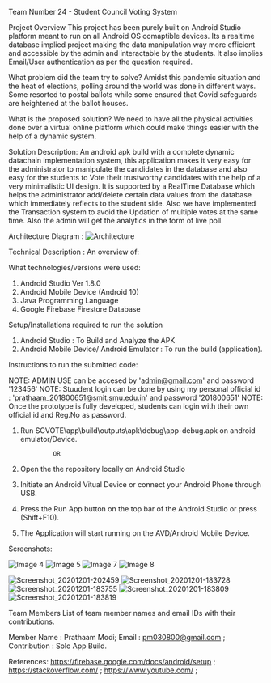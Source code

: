 
Team Number 24 - Student Council Voting System

Project Overview
This project has been purely built on Android Studio platform meant to run on all Android OS comaptible devices. Its a realtime database implied project making the data manipulation way more efficient and accessible by the admin and interactable by the students. It also implies Email/User authentication as per the question required.

What problem did the team try to solve?
Amidst this pandemic situation and the heat of elections, polling around the world was done in different ways. Some resorted to postal ballots while some ensured that Covid
safeguards are heightened at the ballot houses.

What is the proposed solution?
We need to have all the physical activities done over a virtual online platform which could make things easier with the help of a dynamic system.

Solution Description:
An android apk build with a complete dynamic datachain implementation system, this application makes it very easy for the administrator to manipulate the candidates in the database and also easy for the students to Vote their trustworthy candidates with the help of a very minimalistic UI design. It is supported by a RealTime Database which helps the administrator add/delete certain data values from the database which immediately reflects to the student side. Also we have implemented the Transaction system to avoid the Updation of multiple votes at the same time. Also the admin will get the analytics in the form of live poll. 


Architecture Diagram :
![Architecture](https://user-images.githubusercontent.com/59971728/100729030-5e2b5d80-33f0-11eb-893f-5c3626c61264.png)


Technical Description :
An overview of:

What technologies/versions were used:
1. Android Studio Ver 1.8.0
2. Android Mobile Device (Android 10)
3. Java Programming Language
4. Google Firebase Firestore Database

Setup/Installations required to run the solution
1. Android Studio : To Build and Analyze the APK
2. Android Mobile Device/ Android Emulator : To run the build (application).

Instructions to run the submitted code:

NOTE: ADMIN USE can be accesed by 'admin@gmail.com' and password '123456'
NOTE: Stuudent login can be done by using my personal official id : 'prathaam_201800651@smit.smu.edu.in' and password '201800651'
NOTE: Once the prototype is fully developed, students can login with their own official id and Reg.No as password.
1. Run SCVOTE\app\build\outputs\apk\debug\app-debug.apk on android emulator/Device.

				OR

1. Open the the repository locally on Android Studio
2. Initiate an Android Vitual Device or connect your Android Phone through USB.
3. Press the Run App button on the top bar of the Android Studio or press (Shift+F10).
4. The Application will start running on the AVD/Android Mobile Device.

Screenshots:

![Image 4](https://user-images.githubusercontent.com/59971728/100730939-d7c44b00-33f2-11eb-895d-13669a4f03f0.png)
![Image 5](https://user-images.githubusercontent.com/59971728/100731282-4903fe00-33f3-11eb-972f-4b2191c12285.png)
![Image 7](https://user-images.githubusercontent.com/59971728/100731284-4a352b00-33f3-11eb-843b-4d396fd851f6.png)
![Image 8](https://user-images.githubusercontent.com/59971728/100730941-d8f57800-33f2-11eb-95d3-7a279db3d012.png)

![Screenshot_20201201-202459](https://user-images.githubusercontent.com/59971728/100754617-647f0100-3413-11eb-9c2a-a3f68fe5bf27.png)
![Screenshot_20201201-183728](https://user-images.githubusercontent.com/59971728/100754601-5fba4d00-3413-11eb-828c-20bb240a813c.png)
![Screenshot_20201201-183755](https://user-images.githubusercontent.com/59971728/100754604-60eb7a00-3413-11eb-8e4d-5b32aab08833.png)
![Screenshot_20201201-183809](https://user-images.githubusercontent.com/59971728/100754607-61841080-3413-11eb-80ea-a5cb022854ef.png)
![Screenshot_20201201-183819](https://user-images.githubusercontent.com/59971728/100754611-634dd400-3413-11eb-8ed8-ec955394732b.png)





Team Members
List of team member names and email IDs with their contributions.

Member Name : Prathaam Modi;
Email : pm030800@gmail.com ;	
Contribution : Solo App Build.

References:
https://firebase.google.com/docs/android/setup ; 
https://stackoverflow.com/ ; 
https://www.youtube.com/ ;
